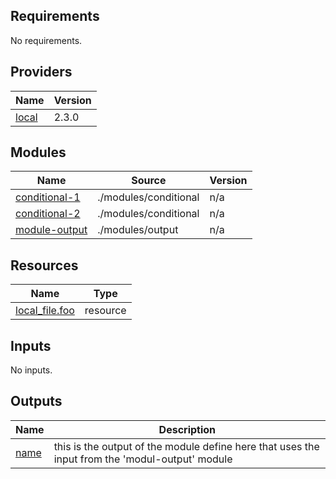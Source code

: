 <!-- BEGIN_TF_DOCS -->
## Requirements

No requirements.

## Providers

| Name | Version |
|------|---------|
| <a name="provider_local"></a> [local](#provider\_local) | 2.3.0 |

## Modules

| Name | Source | Version |
|------|--------|---------|
| <a name="module_conditional-1"></a> [conditional-1](#module\_conditional-1) | ./modules/conditional | n/a |
| <a name="module_conditional-2"></a> [conditional-2](#module\_conditional-2) | ./modules/conditional | n/a |
| <a name="module_module-output"></a> [module-output](#module\_module-output) | ./modules/output | n/a |

## Resources

| Name | Type |
|------|------|
| [local_file.foo](https://registry.terraform.io/providers/hashicorp/local/latest/docs/resources/file) | resource |

## Inputs

No inputs.

## Outputs

| Name | Description |
|------|-------------|
| <a name="output_name"></a> [name](#output\_name) | this is the output of the module define here that uses the input from the 'modul-output' module |
<!-- END_TF_DOCS -->